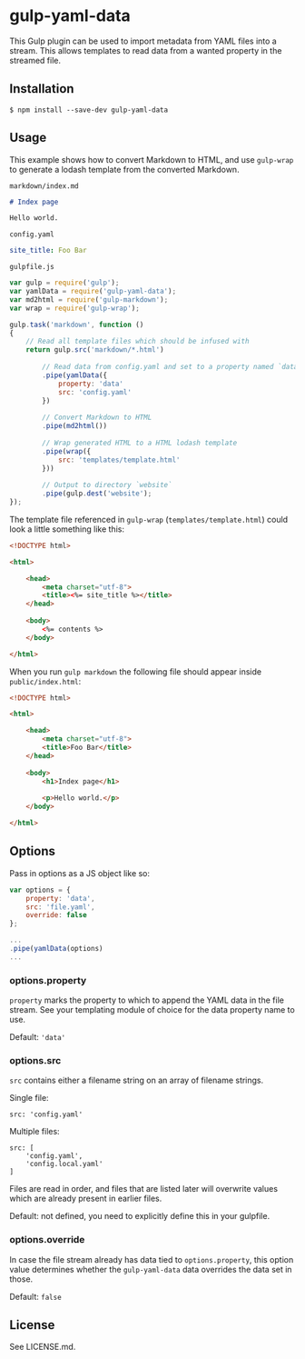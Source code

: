 # gulp-yaml-data

This Gulp plugin can be used to import metadata from YAML files into
a stream. This allows templates to read data from a wanted property in
the streamed file.

## Installation

    $ npm install --save-dev gulp-yaml-data
    
## Usage

This example shows how to convert Markdown to HTML, and use `gulp-wrap`
to generate a lodash template from the converted Markdown.

`markdown/index.md`

```markdown
# Index page

Hello world.
```

`config.yaml`

```yaml
site_title: Foo Bar
```

`gulpfile.js`

```js
var gulp = require('gulp');
var yamlData = require('gulp-yaml-data');
var md2html = require('gulp-markdown');
var wrap = require('gulp-wrap');

gulp.task('markdown', function ()
{
    // Read all template files which should be infused with
    return gulp.src('markdown/*.html')
    
        // Read data from config.yaml and set to a property named `data`
        .pipe(yamlData({
            property: 'data'
            src: 'config.yaml'
        })
        
        // Convert Markdown to HTML
        .pipe(md2html())
        
        // Wrap generated HTML to a HTML lodash template
        .pipe(wrap({
            src: 'templates/template.html'
        }))
        
        // Output to directory `website`
        .pipe(gulp.dest('website');
});
```

The template file referenced in `gulp-wrap` (`templates/template.html`)
could look a little something like this:

```html
<!DOCTYPE html>

<html>

    <head>
        <meta charset="utf-8">
        <title><%= site_title %></title>
    </head>
    
    <body>
        <%= contents %>
    </body>

</html>
```

When you run `gulp markdown` the following file should appear inside
`public/index.html`:

```html
<!DOCTYPE html>

<html>

    <head>
        <meta charset="utf-8">
        <title>Foo Bar</title>
    </head>
    
    <body>
        <h1>Index page</h1>
        
        <p>Hello world.</p>
    </body>

</html>
```

## Options

Pass in options as a JS object like so:

```js
var options = {
    property: 'data',
    src: 'file.yaml',
    override: false    
};

...
.pipe(yamlData(options)
...
```

### options.property

`property` marks the property to which to append the YAML data in the
file stream. See your templating module of choice for the data property
name to use.

Default: `'data'`

### options.src

`src` contains either a filename string on an array of filename strings.

Single file:

    src: 'config.yaml'

Multiple files:

    src: [
        'config.yaml',
        'config.local.yaml'
    ]

Files are read in order, and files that are listed later will overwrite
values which are already present in earlier files.

Default: not defined, you need to explicitly define this in your
gulpfile.

### options.override

In case the file stream already has data tied to `options.property`,
this option value determines whether the `gulp-yaml-data` data overrides
the data set in those. 

Default: `false`

## License

See LICENSE.md.
